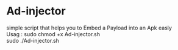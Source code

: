 # Ad-injector
simple script that helps you to Embed a Payload into an Apk easly           
Usag :
     sudo chmod +x Ad-injector.sh                 
     sudo ./Ad-injector.sh
